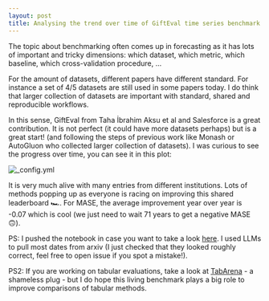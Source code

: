 ```yaml
---
layout: post
title: Analysing the trend over time of GiftEval time series benchmark 
---
```


The topic about benchmarking often comes up in forecasting as it has lots of important and tricky dimensions: which dataset, which metric, which baseline, which cross-validation procedure, ... 

For the amount of datasets, different papers have different standard. For instance a set of 4/5 datasets are still used in some papers today. I do think that larger collection of datasets are important with standard, shared and reproducible workflows.

In this sense, GiftEval from Taha İbrahim Aksu et al and Salesforce is a great contribution. It is not perfect (it could have more datasets perhaps) but is a great start! (and following the steps of previous work like Monash or AutoGluon who collected larger collection of datasets). I was curious to see the progress over time, you can see it in this plot:

![_config.yml](/images/performance-over_time.png "Title")


It is very much alive with many entries from different institutions. Lots of methods popping up as everyone is racing on improving this shared leaderboard 🏎️. For MASE, the average improvement year over year is -0.07 which is cool (we just need to wait 71 years to get a negative MASE 🙃).

PS: I pushed the notebook in case you want to take a look [here](https://github.com/geoalgo/gift-eval-trend-over-time/blob/main/gift-eval-analysis.ipynb). I used LLMs to pull most dates from arxiv (I just checked that they looked roughly correct, feel free to open issue if you spot a mistake!).

PS2: If you are working on tabular evaluations, take a look at [TabArena]( https://tabarena.ai/) - a shameless plug - but I do hope this living benchmark plays a big role to improve comparisons of tabular methods.
